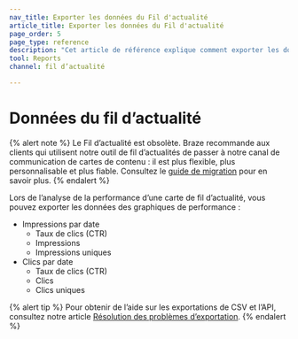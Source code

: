 ```yaml
---
nav_title: Exporter les données du Fil d'actualité
article_title: Exporter les données du Fil d'actualité
page_order: 5
page_type: reference
description: "Cet article de référence explique comment exporter les données du fil d’actualités."
tool: Reports
channel: fil d’actualité

---
```


# Données du fil d’actualité

{% alert note %}
Le Fil d’actualité est obsolète. Braze recommande aux clients qui utilisent notre outil de fil d’actualités de passer à notre canal de communication de cartes de contenu : il est plus flexible, plus personnalisable et plus fiable. Consultez le [guide de migration]({{site.baseurl}}/user_guide/message_building_by_channel/content_cards/migrating_from_news_feed/) pour en savoir plus.
{% endalert %}

Lors de l’analyse de la performance d’une carte de fil d’actualité, vous pouvez exporter les données des graphiques de performance :

- Impressions par date
    - Taux de clics (CTR)
    - Impressions
    - Impressions uniques
- Clics par date
    - Taux de clics (CTR)
    - Clics
    - Clics uniques

{% alert tip %}
Pour obtenir de l’aide sur les exportations de CSV et l’API, consultez notre article [Résolution des problèmes d’exportation]({{site.baseurl}}/user_guide/data_and_analytics/export_braze_data/export_troubleshooting/).
{% endalert %}